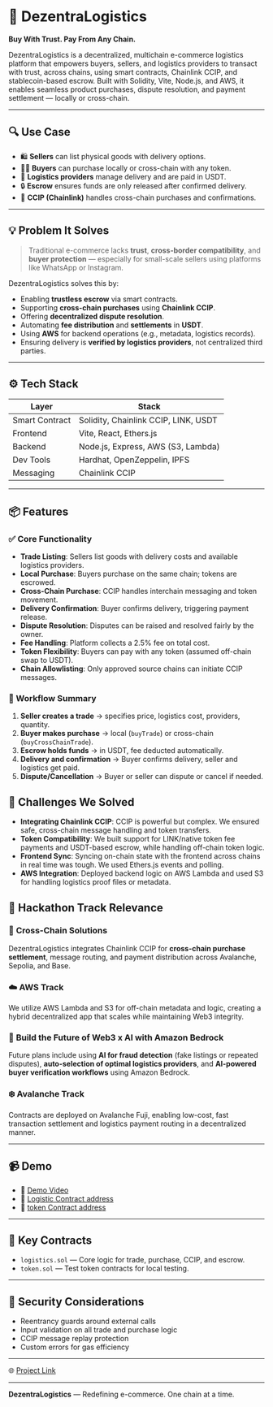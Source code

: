 
# 🚚 DezentraLogistics

**Buy With Trust. Pay From Any Chain.**

DezentraLogistics is a decentralized, multichain e-commerce logistics platform that empowers buyers, sellers, and logistics providers to transact with trust, across chains, using smart contracts, Chainlink CCIP, and stablecoin-based escrow. Built with Solidity, Vite, Node.js, and AWS, it enables seamless product purchases, dispute resolution, and payment settlement — locally or cross-chain.

---

## 🔍 Use Case

- 🛍️ **Sellers** can list physical goods with delivery options.
- 🧍‍♂️ **Buyers** can purchase locally or cross-chain with any token.
- 🚚 **Logistics providers** manage delivery and are paid in USDT.
- 🔒 **Escrow** ensures funds are only released after confirmed delivery.
- 🌉 **CCIP (Chainlink)** handles cross-chain purchases and confirmations.

---

## 💡 Problem It Solves

> Traditional e-commerce lacks **trust**, **cross-border compatibility**, and **buyer protection** — especially for small-scale sellers using platforms like WhatsApp or Instagram.

DezentraLogistics solves this by:

- Enabling **trustless escrow** via smart contracts.
- Supporting **cross-chain purchases** using **Chainlink CCIP**.
- Offering **decentralized dispute resolution**.
- Automating **fee distribution** and **settlements** in **USDT**.
- Using **AWS** for backend operations (e.g., metadata, logistics records).
- Ensuring delivery is **verified by logistics providers**, not centralized third parties.

---

## ⚙️ Tech Stack

| Layer       | Stack                                  |
|------------|-----------------------------------------|
| Smart Contract | Solidity, Chainlink CCIP, LINK, USDT |
| Frontend    | Vite, React, Ethers.js                  |
| Backend     | Node.js, Express, AWS (S3, Lambda)      |
| Dev Tools   | Hardhat, OpenZeppelin, IPFS             |
| Messaging   | Chainlink CCIP                          |

---

## 📦 Features

### ✅ Core Functionality

- **Trade Listing**: Sellers list goods with delivery costs and available logistics providers.
- **Local Purchase**: Buyers purchase on the same chain; tokens are escrowed.
- **Cross-Chain Purchase**: CCIP handles interchain messaging and token movement.
- **Delivery Confirmation**: Buyer confirms delivery, triggering payment release.
- **Dispute Resolution**: Disputes can be raised and resolved fairly by the owner.
- **Fee Handling**: Platform collects a 2.5% fee on total cost.
- **Token Flexibility**: Buyers can pay with any token (assumed off-chain swap to USDT).
- **Chain Allowlisting**: Only approved source chains can initiate CCIP messages.

### 🔄 Workflow Summary

1. **Seller creates a trade** →  specifies price, logistics cost, providers, quantity.
2. **Buyer makes purchase** →  local (`buyTrade`) or cross-chain (`buyCrossChainTrade`).
3. **Escrow holds funds** →  in USDT, fee deducted automatically.
4. **Delivery and confirmation** →  Buyer confirms delivery, seller and logistics get paid.
5. **Dispute/Cancellation** → Buyer or seller can dispute or cancel if needed.



## 🧪 Challenges We Solved

- **Integrating Chainlink CCIP**: CCIP is powerful but complex. We ensured safe, cross-chain message handling and token transfers.
- **Token Compatibility**: We built support for LINK/native token fee payments and USDT-based escrow, while handling off-chain token logic.
- **Frontend Sync**: Syncing on-chain state with the frontend across chains in real time was tough. We used Ethers.js events and polling.
- **AWS Integration**: Deployed backend logic on AWS Lambda and used S3 for handling logistics proof files or metadata.

## 🧩 Hackathon Track Relevance

### 🔗 **Cross-Chain Solutions**

DezentraLogistics integrates Chainlink CCIP for **cross-chain purchase settlement**, message routing, and payment distribution across Avalanche, Sepolia, and Base.

### ☁️ **AWS Track**

We utilize AWS Lambda and S3 for off-chain metadata and logic, creating a hybrid decentralized app that scales while maintaining Web3 integrity.

### 🧠 **Build the Future of Web3 x AI with Amazon Bedrock**

Future plans include using **AI for fraud detection** (fake listings or repeated disputes), **auto-selection of optimal logistics providers**, and **AI-powered buyer verification workflows** using Amazon Bedrock.

### ❄️ **Avalanche Track**

Contracts are deployed on Avalanche Fuji, enabling low-cost, fast transaction settlement and logistics payment routing in a decentralized manner.

---

## 📹 Demo

* 🎥 [Demo Video](https://www.loom.com/share/c1e546b631b5431ba1919aa20f40046a)
* 🧩 [Logistic Contract address](https://testnet.snowtrace.io/0xF2dEd23F5C2Aded789D28EFb62154832E913A22E)
* 🧩 [token Contract address](https://testnet.snowtrace.io/0xC67383553f36DF0305C52E9eEafBd903c47039c5)
---

## 📎 Key Contracts

* `logistics.sol` — Core logic for trade, purchase, CCIP, and escrow.
* `token.sol` — Test token contracts for local testing.

---

## 🔐 Security Considerations

* Reentrancy guards around external calls
* Input validation on all trade and purchase logic
* CCIP message replay protection
* Custom errors for gas efficiency

---


🌐 [Project Link](https://dezentra.netlify.app)

---

**DezentraLogistics** — Redefining e-commerce. One chain at a time.
